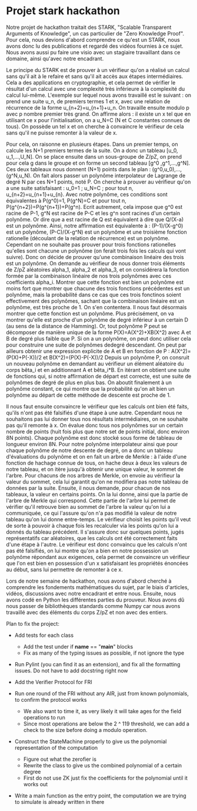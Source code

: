 # Projet stark hackathon

Notre projet de hackathon traitait des STARK, "Scalable Transparent Arguments of Knowledge", un cas particulier de "Zero Knowledge Proof". Pour cela, nous devions d'abord comprendre ce qu'est un STARK, nous avons donc lu des publications et regardé des vidéos fournies à ce sujet. Nous avons aussi pu faire une visio avec un stagiaire travaillant dans ce domaine, ainsi qu'avec notre encadrant.

Le principe du STARK est de prouver à un vérifieur qu'on a réalisé un calcul sans qu'il ait à le refaire et sans qu'il ait accès aux étapes intermédiaires. Cela a des applications en cryptographie, et cela permet de vérifier le résultat d'un calcul avec une complexité très inférieure à la complexité du calcul lui-même.
L'exemple sur lequel nous avons travaillé est le suivant : on prend une suite u_n, de premiers termes 1 et x, avec une relation de récurrence de la forme u_{n+2}=u_{n+1}+u_n. On travaille ensuite modulo p avec p nombre premier très grand. 
On affirme alors : il existe un x tel que en utilisant ce x pour l'initialisation, on a u_N=C (N et C constantes connues de tous). On possède un tel x et on cherche à convaincre le vérifieur de cela sans qu'il ne puisse remonter à la valeur de x.

Pour cela, on raisonne en plusieurs étapes. Dans un premier temps, on calcule les N+1 premiers termes de la suite. On a donc un tableau [u_0, u_1,...,U_N]. On se place ensuite dans un sous-groupe de Z/pZ, on prend pour cela g dans le groupe et on forme un second tableau [g^0 ,g^1,...,g^N]. Ces deux tableaux nous donnent (N+1) points dans le plan : (g^0,u_0),...,(g^N,u_N). On fait alors passer un polynôme interpolateur de Lagrange de degré N par ces N+1 points, noté P.
On cherche à prouver au vérifieur qu'on a une suite satisfaisant : u_0=1 ; u_N=C ; pour tout n, u_{n+2}=u_{n+1}+u_{n}. Avec notre polynôme, ces conditions sont équivalentes à P(g^0)=1, P(g^N)=C et pour tout n, P(g^{n+2})=P(g^{n+1})+P(g^n). Ecrit autrement, cela impose que g^0 est racine de P-1, g^N est racine de P-C et les g^n sont racines d'un certain polynôme. Or dire que a est racine de Q est équivalent à dire que Q/(X-a) est un polynôme. Ainsi, notre affirmation est équivalente à : (P-1)/(X-g^0) est un polynôme, (P-C)/(X-g^N) est un polynôme et une troisième fonction rationelle (découlant de la relation de récurrence) est un polynôme. Cependant on ne souhaite pas prouver pour trois fonctions rationelles qu'elles sont chacune un polynôme (on ferait trois fois les calculs qui vont suivre). Donc on décide de prouver qu'une combinaison linéaire des trois est un polynôme. On demande au vérifieur de nous donner trois éléments de Z/pZ aléatoires alpha_1, alpha_2 et alpha_3, et on considérera la fonction formée par la combinaison linéaire de nos trois polynômes avec ces coefficients alpha_i. Montrer que cette fonction est bien un polynôme est moins fort que montrer que chacune des trois fonctions précédentes est un polynôme, mais la probabilité dans ce cas que ces trois fonctinos soient effectivement des polynômes, sachant que la combinaison linéaire est un polynôme, est très proche de 1. On s'en contentera.
Il nous faut désormais montrer que cette fonction est un polynôme. Plus précisément, on va montrer qu'elle est proche d'un polynôme de degré inférieur à un certain D (au sens de la distance de Hamming). Or, tout polynôme P peut se décomposer de manière unique de la forme P(X)=A(X^2)+XB(X^2) avec A et B de degré plus faible que P. Si on a un polynôme, on peut donc utiliser cela pour construire une suite de polynômes dedegré descendant. On peut par ailleurs obtenir une expression explicite de A et B en fonction de P : A(X^2)=(P(X)+P(-X))/2 et B(X^2)=(P(X)-P(-X))/2 Depuis un polynôme P, on consruit un nouveau polynôme en demandant au vérifieur un élément aléatoire du corps bêta_i et en additionnant A et bêta_i*B. En itérant on obtient une suite de fonctions qui, si notre affirmation de départ est correcte, est une suite de polynômes de degré de plus en plus bas. On aboutit finalement à un polynôme constant, ce qui montre que la probabilité qu'on ait bien un polynôme au départ de cette méthode de descente est proche de 1.

Il nous faut ensuite convaincre le vérifieur que les calculs ont bien été faits, qu'ils n'ont pas été falsifiés d'une étape à une autre. Cependant nous ne souhaitons pas lui donner tous nos résultats intermédiaires, on ne souhaite pas qu'il remonte à x. On évalue donc tous nos polynômes sur un certain nombre de points (huit fois plus que notre set de points initial, donc environ 8N points). Chaque polynôme est donc stocké sous forme de tableau de longueur environ 8N. Pour notre polynôme interpolateur ainsi que pour chaque polynôme de notre descente de degré, on a donc un tableau d'évaluations du polynôme et on en fait un arbre de Merkle : à l'aide d'une fonction de hachage connue de tous, on hache deux à deux les valeurs de notre tableau, et on itère jusqu'à obtenir une unique valeur, le sommet de l'arbre. Pour chacuns de nos arbres de Merkle, on envoie au vérifieur la valeur du sommet, cela lui garantit qu'on ne modifiera pas notre tableau de données par la suite. Ensuite, il nous demande, pour chacun de nos tableaux, la valeur en certains points. On la lui donne, ainsi que la partie de l'arbre de Merkle qui correspond. Cette partie de l'arbre lui permet de vérifier qu'il retrouve bien au sommet de l'arbre la valeur qu'on lui a communiquée, ce qui l'assure qu'on n'a pas modifié la valeur de notre tableau qu'on lui donne entre-temps. Le vérifieur choisit les points qu'il veut de sorte à pouvoir à chaque fois les recalculer via les points qu'on lui a donnés du tableau précédent. Il s'assure donc sur quelques points, jugés représentatifs car aléatoires, que les calculs ont été correctement faits d'une étape à l'autre. Le vérifieur est donc convaincu que les calculs n'ont pas été falsifiés, on lui montre qu'on a bien en notre possession un polynôme répondant aux exigences, cela permet de convaincre un vérifieur que l'on est bien en possession d'un x satisfaisant les propriétés énoncées au début, sans lui permettre de remonter à ce x.

Lors de notre semaine de hackathon, nous avons d'abord cherché à comprendre les fondements mathématiques du sujet, par le biais d'articles, vidéos, discussions avec notre encadrant et entre nous. Ensuite, nous avons codé en Python les différentes parties du prouveur. Nous avons dû nous passer de bibliothèques standards comme Numpy car nous avons travaillé avec des éléments du corps Z/pZ et non avec des entiers.


Plan to fix the project:

- Add tests for each class
    - Add the test under if __name__ == "__main__" blocks
    - Fix as many of the typing issues as possible, if not ignore the type
- Run Pylint (you can find it as an extension), and fix all the formatting issues. Do not have to add docstring right now
- Add the Verifier Protocol for FRI
- Run one round of the FRI without any AIR, just from known polynomials, to confirm the protocol works
    - We also want to time it, as very likely it will take ages for the field operations to run
    - Since most operations are below the 2 ^ 119 threshold, we can add a check to the size before doing a modulo operation.

- Construct the StateMachine properly to give us the polynomial representation of the computation
    - Figure out what the zerofier is
    - Rewrite the class to give us the combined polynomial of a certain degree
    - First do not use ZK just fix the coefficients for the polynomial until it works out
- Write a main function as the entry point, the computation we are trying to simulate is already written in there